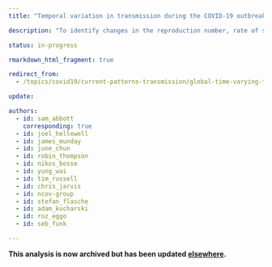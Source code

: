 ```yaml
---
title: "Temporal variation in transmission during the COVID-19 outbreak"

description: "To identify changes in the reproduction number, rate of spread, and doubling time during the course of the COVID-19 outbreak whilst accounting for potential biases due to delays in case reporting."

status: in-progress

rmarkdown_html_fragment: true

redirect_from:
  - /topics/covid19/current-patterns-transmission/global-time-varying-transmission.html

update: 

authors:
  - id: sam_abbott
    corresponding: true
  - id: joel_hellewell
  - id: james_munday
  - id: june_chun
  - id: robin_thompson
  - id: nikos_bosse
  - id: yung_wai
  - id: tim_russell
  - id: chris_jarvis
  - id: ncov-group
  - id: stefan_flasche
  - id: adam_kucharski
  - id: roz_eggo
  - id: seb_funk

---
```



<p><b>This analysis is now archived but has been updated <a href="https://epiforecasts.io/covid/posts/global/">elsewhere</a>.</b></p>